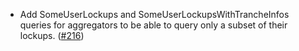 - Add SomeUserLockups and SomeUserLockupsWithTrancheInfos queries for aggregators to be able to query only a subset of their lockups.
  ([\#216](https://github.com/informalsystems/hydro/pull/216))
